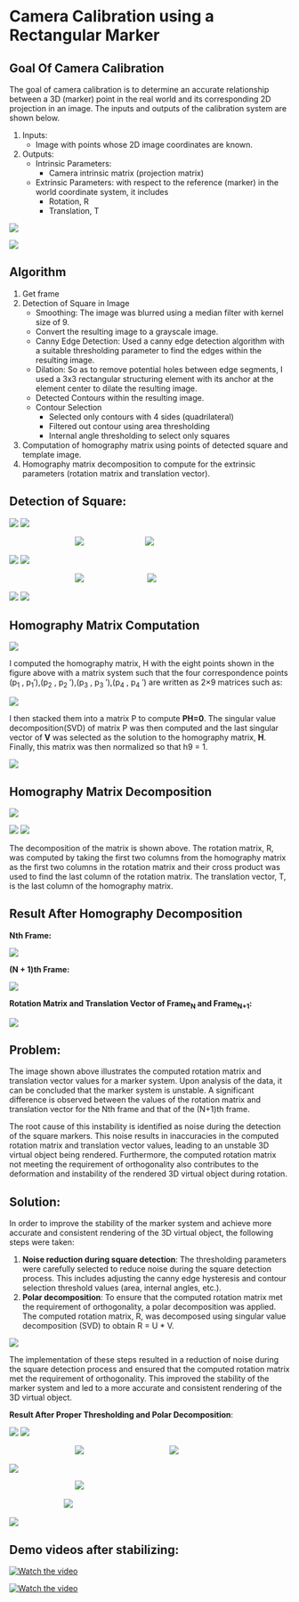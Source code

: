 # Camera Calibration using a Rectangular Marker

## Goal Of Camera Calibration

The goal of camera calibration is to determine an accurate relationship between a 3D (marker) point in the real world and its corresponding 2D projection in an image. The inputs and outputs of the calibration system are shown below.

1. Inputs:
   - Image with points whose 2D image coordinates are known.
2. Outputs:
    - Intrinsic Parameters:
      - Camera intrinsic matrix (projection matrix)
    - Extrinsic Parameters: with respect to the reference (marker) in the world coordinate system, it includes
      - Rotation, R
      - Translation, T

![](./img/Aspose.Words.07361881-0198-4a07-807b-b7da6d04e6d8.001.png)

![](./img/Aspose.Words.07361881-0198-4a07-807b-b7da6d04e6d8.002.png)

## Algorithm

1. Get frame
2. Detection of Square in Image
    - Smoothing: The image was blurred using a median filter with kernel size of 9.
    - Convert the resulting image to a grayscale image.
    - Canny Edge Detection: Used a canny edge detection algorithm with a suitable thresholding parameter to find the edges within the resulting image.
    - Dilation: So as to remove potential holes between edge segments, I used a 3x3 rectangular structuring element with its anchor at the element center to dilate the resulting image.
    - Detected Contours within the resulting image.
    - Contour Selection
      - Selected only contours with  4 sides (quadrilateral)
      - Filtered out contour using area thresholding
      - Internal angle thresholding to select only squares
3. Computation of homography matrix using points of detected square and template image.
3. Homography matrix decomposition to compute for the extrinsic parameters (rotation matrix and translation vector).

## Detection of Square:

![](./img/Aspose.Words.07361881-0198-4a07-807b-b7da6d04e6d8.003.jpeg) ![](./img/Aspose.Words.07361881-0198-4a07-807b-b7da6d04e6d8.004.jpeg)

&nbsp;&nbsp;&nbsp;&nbsp;&nbsp;&nbsp;&nbsp;&nbsp;&nbsp;&nbsp;&nbsp;&nbsp;&nbsp;&nbsp;&nbsp;&nbsp;&nbsp;&nbsp;&nbsp;&nbsp;&nbsp;&nbsp;&nbsp;&nbsp;&nbsp;&nbsp;&nbsp;&nbsp;&nbsp;&nbsp;![](./img/Aspose.Words.07361881-0198-4a07-807b-b7da6d04e6d8.005.png)&nbsp;&nbsp;&nbsp;&nbsp;&nbsp;&nbsp;&nbsp;&nbsp;&nbsp;&nbsp;&nbsp;&nbsp;&nbsp;&nbsp;&nbsp;&nbsp;&nbsp;&nbsp;&nbsp;&nbsp;&nbsp;&nbsp;&nbsp;&nbsp;&nbsp;&nbsp;&nbsp;&nbsp;![](./img/Aspose.Words.07361881-0198-4a07-807b-b7da6d04e6d8.006.png)

![](./img/Aspose.Words.07361881-0198-4a07-807b-b7da6d04e6d8.007.jpeg) ![](./img/Aspose.Words.07361881-0198-4a07-807b-b7da6d04e6d8.008.jpeg)

&nbsp;&nbsp;&nbsp;&nbsp;&nbsp;&nbsp;&nbsp;&nbsp;&nbsp;&nbsp;&nbsp;&nbsp;&nbsp;&nbsp;&nbsp;&nbsp;&nbsp;&nbsp;&nbsp;&nbsp;&nbsp;&nbsp;&nbsp;&nbsp;&nbsp;&nbsp;&nbsp;&nbsp;&nbsp;&nbsp;![](./img/Aspose.Words.07361881-0198-4a07-807b-b7da6d04e6d8.009.png) &nbsp;&nbsp;&nbsp;&nbsp;&nbsp;&nbsp;&nbsp;&nbsp;&nbsp;&nbsp;&nbsp;&nbsp;&nbsp;&nbsp;&nbsp;&nbsp;&nbsp;&nbsp;&nbsp;&nbsp;&nbsp;&nbsp;&nbsp;&nbsp;&nbsp;&nbsp;&nbsp;&nbsp;![](./img/Aspose.Words.07361881-0198-4a07-807b-b7da6d04e6d8.010.png)

![](./img/Aspose.Words.07361881-0198-4a07-807b-b7da6d04e6d8.011.png) ![](./img/Aspose.Words.07361881-0198-4a07-807b-b7da6d04e6d8.012.png)

## Homography Matrix Computation

![](./img/Aspose.Words.07361881-0198-4a07-807b-b7da6d04e6d8.013.png)

I computed the homography matrix, H with the eight points shown in the figure above with a matrix system such that the four correspondence points (p<sub>1</sub> , p<sub>1</sub>′),(p<sub>2</sub> , p<sub>2</sub> ′),(p<sub>3</sub> , p<sub>3</sub> ′),(p<sub>4</sub> , p<sub>4</sub> ′) are written as 2×9 matrices such as:

![](./img/Aspose.Words.07361881-0198-4a07-807b-b7da6d04e6d8.014.png)

I then stacked them into a matrix P to compute **PH=0**. The singular value decomposition(SVD) of matrix P was then computed and the last singular vector of **V** was selected as the solution to the homography matrix, **H**. Finally, this matrix was then normalized so that h9 = 1.

![](./img/Aspose.Words.07361881-0198-4a07-807b-b7da6d04e6d8.015.png)

## Homography Matrix Decomposition

![](./img/Aspose.Words.07361881-0198-4a07-807b-b7da6d04e6d8.017.png)

![](./img/Aspose.Words.07361881-0198-4a07-807b-b7da6d04e6d8.018.png) ![](./img/Aspose.Words.07361881-0198-4a07-807b-b7da6d04e6d8.019.png)

The decomposition of the matrix is shown above. The rotation matrix, R, was computed by taking the first two columns from the homography matrix as the first two columns in the rotation matrix and their cross product was used to find the last column of the rotation matrix. The translation vector, T, is the last column of the homography matrix.

## Result After Homography Decomposition

**Nth Frame:**

![](./img/Aspose.Words.07361881-0198-4a07-807b-b7da6d04e6d8.022.jpeg)

**(N + 1)th Frame:**

![](./img/Aspose.Words.07361881-0198-4a07-807b-b7da6d04e6d8.023.jpeg)

**Rotation Matrix and Translation Vector of Frame<sub>N</sub> and Frame<sub>N+1</sub>:**

![](./img/Aspose.Words.07361881-0198-4a07-807b-b7da6d04e6d8.024.png)


## Problem:
The image shown above illustrates the computed rotation matrix and translation vector values for a marker system. Upon analysis of the data, it can be concluded that the marker system is unstable. A significant difference is observed between the values of the rotation matrix and translation vector for the Nth frame and that of the (N+1)th frame.

The root cause of this instability is identified as noise during the detection of the square markers. This noise results in inaccuracies in the computed rotation matrix and translation vector values, leading to an unstable 3D virtual object being rendered. Furthermore, the computed rotation matrix not meeting the requirement of orthogonality also contributes to the deformation and instability of the rendered 3D virtual object during rotation.

## Solution:

In order to improve the stability of the marker system and achieve more accurate and consistent rendering of the 3D virtual object, the following steps were taken:

1. **Noise reduction during square detection**: The thresholding parameters were carefully selected to reduce noise during the square detection process. This includes adjusting the canny edge hysteresis and contour selection threshold values (area, internal angles, etc.).
1. **Polar decomposition**: To ensure that the computed rotation matrix met the requirement of orthogonality, a polar decomposition was applied. The computed rotation matrix, R, was decomposed using singular value decomposition (SVD) to obtain R = U \* V.

![](./img/Aspose.Words.07361881-0198-4a07-807b-b7da6d04e6d8.025.jpeg)

The implementation of these steps resulted in a reduction of noise during the square detection process and ensured that the computed rotation matrix met the requirement of orthogonality. This improved the stability of the marker system and led to a more accurate and consistent rendering of the 3D virtual object.

**Result After Proper Thresholding and Polar Decomposition**:

![](./img/Aspose.Words.07361881-0198-4a07-807b-b7da6d04e6d8.026.jpeg) ![](./img/Aspose.Words.07361881-0198-4a07-807b-b7da6d04e6d8.027.jpeg)

&nbsp;&nbsp;&nbsp;&nbsp;&nbsp;&nbsp;&nbsp;&nbsp;&nbsp;&nbsp;&nbsp;&nbsp;&nbsp;&nbsp;&nbsp;&nbsp;&nbsp;&nbsp;&nbsp;&nbsp;&nbsp;&nbsp;&nbsp;&nbsp;&nbsp;&nbsp;&nbsp;&nbsp;&nbsp;&nbsp;![](./img/Aspose.Words.07361881-0198-4a07-807b-b7da6d04e6d8.010.png) &nbsp;&nbsp;&nbsp;&nbsp;&nbsp;&nbsp;&nbsp;&nbsp;&nbsp;&nbsp;&nbsp;&nbsp;&nbsp;&nbsp;&nbsp;&nbsp;&nbsp;&nbsp;&nbsp;&nbsp;&nbsp;&nbsp;&nbsp;&nbsp;&nbsp;&nbsp;&nbsp;&nbsp;&nbsp;&nbsp;&nbsp;&nbsp;&nbsp;&nbsp;&nbsp;&nbsp;&nbsp;&nbsp;![](./img/Aspose.Words.07361881-0198-4a07-807b-b7da6d04e6d8.028.png)

![](./img/Aspose.Words.07361881-0198-4a07-807b-b7da6d04e6d8.029.png)

&nbsp;&nbsp;&nbsp;&nbsp;&nbsp;&nbsp;&nbsp;&nbsp;&nbsp;&nbsp;&nbsp;&nbsp;&nbsp;&nbsp;&nbsp;&nbsp;&nbsp;&nbsp;&nbsp;&nbsp;&nbsp;&nbsp;&nbsp;&nbsp;&nbsp;&nbsp;&nbsp;&nbsp;&nbsp;&nbsp;![](./img/Aspose.Words.07361881-0198-4a07-807b-b7da6d04e6d8.030.png)

&nbsp;&nbsp;&nbsp;&nbsp;&nbsp;&nbsp;&nbsp;&nbsp;&nbsp;&nbsp;&nbsp;&nbsp;&nbsp;&nbsp;&nbsp;&nbsp;&nbsp;&nbsp;&nbsp;&nbsp;&nbsp;&nbsp;&nbsp;&nbsp;&nbsp;![](./img/Aspose.Words.07361881-0198-4a07-807b-b7da6d04e6d8.031.jpeg)

![](./img/Aspose.Words.07361881-0198-4a07-807b-b7da6d04e6d8.032.png)

## Demo videos after stabilizing:

[![Watch the video](./img/Aspose.Words.07361881-0198-4a07-807b-b7da6d04e6d8.029.png)](https://youtu.be/oMAx4KyZJhU)


[![Watch the video](./img/Aspose.Words.07361881-0198-4a07-807b-b7da6d04e6d8.029.png)](https://youtu.be/i2cOmSF8YnU)
